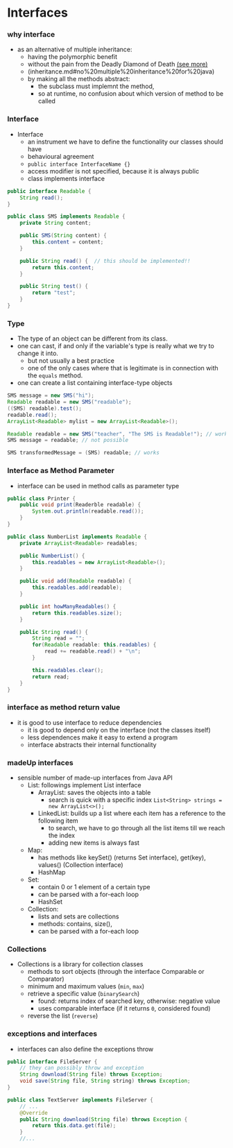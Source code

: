 # Interfaces

### why interface
* as an alternative of multiple inheritance:
    * having the polymorphic benefit
    * without the pain from the Deadly Diamond of Death [(see more)](inheritance.md#access%20modifier)
    * (inheritance.md#no%20multiple%20inheritance%20for%20java)
    * by making all the methods abstract:
        * the subclass must implemnt the method,
        * so at runtime, no confusion about which version of method to be called

### Interface
* Interface
    * an instrument we have to define the functionality our classes should have
    * behavioural agreement
    * `public interface InterfaceName {}`
    * access modifier is not specified, because it is always public
    * class implements interface
```java
public interface Readable {
    String read();
}

public class SMS implements Readable {
    private String content;

    public SMS(String content) {
        this.content = content;
    }

    public String read() {  // this should be implemented!!
        return this.content;
    }

    public String test() {
        return "test";
    }
}
```

### Type
* The type of an object can be different from its class.
* one can cast, if and only if the variable's type is really what we try to change it into.
    * but not usually a best practice
    * one of the only cases where that is legitimate is in connection with the `equals` method.
* one can create a list containing interface-type objects
```java
SMS message = new SMS("hi");
Readable readable = new SMS("readable");
((SMS) readable).test();
readable.read();
ArrayList<Readable> mylist = new ArrayList<Readable>();
```
```java
Readable readable = new SMS("teacher", "The SMS is Readable!"); // works
SMS message = readable; // not possible

SMS transformedMessage = (SMS) readable; // works
```

### Interface as Method Parameter
* interface can be used in method calls as parameter type
```java
public class Printer {
    public void print(Readerble readable) {
        System.out.println(readable.read());
    }
}
```
```java
public class NumberList implements Readable {
    private ArrayList<Readable> readables;

    public NumberList() {
        this.readables = new ArrayList<Readable>();
    }

    public void add(Readable readable) {
        this.readables.add(readable);
    }

    public int howManyReadables() {
        return this.readables.size();
    }

    public String read() {
        String read = "";
        for(Readable readable: this.readables) {
            read += readable.read() + "\n";
        }

        this.readables.clear();
        return read;
    }
}
```

### interface as method return value
* it is good to use interface to reduce dependencies
    * it is good to depend only on the interface (not the classes itself)
    * less dependences make it easy to extend a program
    * interface abstracts their internal functionality

### madeUp interfaces
* sensible number of made-up interfaces from Java API
    * List: followings implement List interface
        * ArrayList: saves the objects into a table
            * search is quick with a specific index
            `List<String> strings = new ArrayList<>();`
        * LinkedList: builds up a list where each item has a reference to the following item
            * to search, we have to go through all the list items till we reach the index
            * adding new items is always fast
    * Map: 
        * has methods like keySet() (returns Set interface), get(key), values() (Collection interface)
        * HashMap
    * Set:
        * contain 0 or 1 element of a certain type
        * can be parsed with a for-each loop
        * HashSet
    * Collection:
        * lists and sets are collections
        * methods: contains, size(),
        * can be parsed with a for-each loop

### Collections
* Collections is a library for collection classes
    * methods to sort objects (through the interface Comparable or Comparator)
    * minimum and maximum values (`min`, `max`)
    * retrieve a specific value (`binarySearch`)
        * found: returns index of searched key, otherwise: negative value
        * uses comparable interface (if it returns `0`, considered found)
    * reverse the list (`reverse`)

### exceptions and interfaces
* interfaces can also define the exceptions throw
```java
public interface FileServer {
    // they can possibly throw and exception
    String download(String file) throws Exception;
    void save(String file, String string) throws Exception;
}

public class TextServer implements FileServer {
    // ...
    @Override
    public String download(String file) throws Exception {
        return this.data.get(file);
    }
    //...
```
```
